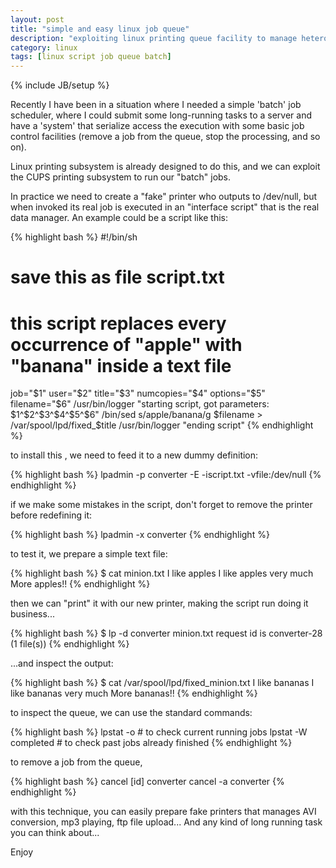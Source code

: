 ```yaml
---
layout: post
title: "simple and easy linux job queue"
description: "exploiting linux printing queue facility to manage heterogeneous jobs"
category: linux
tags: [linux script job queue batch]
---
```

{% include JB/setup %}


Recently I have been in a situation where I needed a simple 'batch' job scheduler, where I could submit some long-running tasks to a server and have a 'system' that serialize access the execution with some basic job control facilities (remove a job from the queue, stop the processing, and so on).

Linux printing subsystem is already designed to do this, and we can exploit the CUPS printing subsystem to run our "batch" jobs.

In practice we need to create a "fake" printer who outputs to /dev/null, but when invoked its real job is executed in an "interface script" that is the real data manager. An example could be a script like this:

{% highlight bash %}
  #!/bin/sh
  # save this as file script.txt
  # this script replaces every occurrence of "apple" with "banana" inside a text file
  job="$1"
  user="$2"
  title="$3"
  numcopies="$4"
  options="$5"
  filename="$6"
  /usr/bin/logger "starting script, got parameters: $1^$2^$3^$4^$5^$6"
  /bin/sed s/apple/banana/g $filename > /var/spool/lpd/fixed_$title
  /usr/bin/logger "ending script"
{% endhighlight %}

to install this , we need to feed it to a new dummy definition:

{% highlight bash %}
  lpadmin -p converter -E -iscript.txt -vfile:/dev/null
{% endhighlight %}

if we make some mistakes in the script, don't forget to remove the printer before redefining it:

{% highlight bash %}
  lpadmin -x converter
{% endhighlight %}

to test it, we prepare a simple text file:

{% highlight bash %}
  $ cat minion.txt
  I like apples
  I like apples very much
  More apples!!
{% endhighlight %}

then we can "print" it with our new printer, making the script run doing it business...

{% highlight bash %}
  $ lp -d converter minion.txt
  request id is converter-28 (1 file(s))
{% endhighlight %}

...and inspect the output:

{% highlight bash %}
  $ cat /var/spool/lpd/fixed_minion.txt
  I like bananas
  I like bananas very much
  More bananas!!
{% endhighlight %}

to inspect the queue, we can use the standard commands:

{% highlight bash %}
lpstat -o  # to check current running jobs
lpstat -W completed # to check past jobs already finished
{% endhighlight %}

to remove a job from the queue,

{% highlight bash %}
cancel [id] converter
cancel -a converter
{% endhighlight %}

with this technique, you can easily prepare fake printers that manages AVI conversion, mp3 playing, ftp file upload... And any kind of long running task you can think about...

Enjoy



